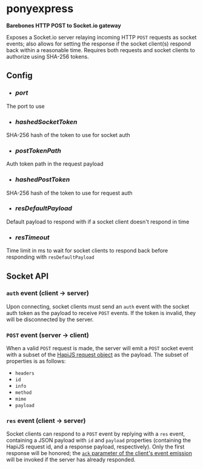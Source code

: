 # ponyexpress

__Barebones HTTP POST to Socket.io gateway__

Exposes a Socket.io server relaying incoming HTTP `POST` requests as socket events; also allows for setting the response if the socket client(s) respond back within a reasonable time. Requires both requests and socket clients to authorize using SHA-256 tokens.

## Config

- ### _port_
The port to use

- ### _hashedSocketToken_
SHA-256 hash of the token to use for socket auth 

- ### _postTokenPath_
Auth token path in the request payload

- ### _hashedPostToken_
SHA-256 hash of the token to use for request auth

- ### _resDefaultPayload_
Default payload to respond with if a socket client doesn't respond in time

- ### _resTimeout_
Time limit in ms to wait for socket clients to respond back before responding with `resDefaultPayload`

## Socket API

### `auth` event (client -> server)
Upon connecting, socket clients must send an `auth` event with the socket auth token as the payload to receive `POST` events. If the token is invalid, they will be disconnected by the server.

### `POST` event (server -> client)
When a valid `POST` request is made, the server will emit a `POST` socket event with a subset of the [HapiJS request object](https://hapijs.com/api#request-object) as the payload. The subset of properties is as follows:

- `headers`
- `id`
- `info`
- `method`
- `mime`
- `payload`

### `res` event (client -> server)
Socket clients can respond to a `POST` event by replying with a `res` event, containing a JSON payload with `id` and `payload` properties (containing the HapiJS request id, and a response payload, respectively). Only the first response will be honored; the [`ack` parameter of the client's event emission](https://socket.io/docs/client-api/#socket-emit-eventname-args-ack) will be invoked if the server has already responded.